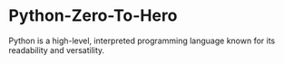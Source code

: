# Python-Zero-To-Hero
 Python is a high-level, interpreted programming language known for its readability and versatility.

